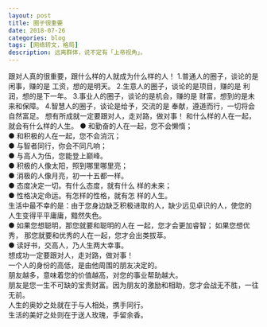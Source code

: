 ```yaml
---
layout: post
title: 圈子很重要
date: 2018-07-26
categories: blog
tags: [网络转文，格局]
description: 远离群体，说不定有「上帝视角」。
---
```

跟对人真的很重要，跟什么样的人就成为什么样的人！
1.普通人的圈子，谈论的是闲事，赚的是 工资，想的是明天。
2.生意人的圈子，谈论的是项目，赚的是 利润，想的是下一年。
3.事业人的圈子，谈论的是机会，赚的是 财富，想到的是未来和保障。
4.智慧人的圈子，谈论是给予，交流的是 奉献，遵道而行，一切将会自然富足。
想有所成就一定要跟对人，走对路，做对事！
和什么样的人在一起，就会有什么样的人生。
● 和勤奋的人在一起，您不会懒惰；  
● 和积极的人在一起，您不会消沉；  
● 与智者同行，你会不同凡响；  
● 与高人为伍，您能登上巅峰。  
● 积极的人像太阳，照到哪里哪里亮；  
● 消极的人像月亮，初一十五都一样。  
● 态度决定一切。有什么态度，就有什么 样的未来；  
● 性格决定命运。有怎样的性格，就有怎 样的人生。  
生活中最不幸的是：由于您身边缺乏积极进取的人，缺少远见卓识的人，使您的 人生变得平平庸庸，黯然失色。  
● 如果您想聪明，那您就要和聪明的人在 一起，您才会更加睿智； 如果您想优秀， 那您就要和优秀的人在一起，您才会出类拔萃。  
● 读好书，交高人，乃人生两大幸事。  
想成功一定要跟对人，走对路，做对事！  
一个人的身份的高低，是由他周围的朋友决定的。  
朋友越多，意味着您的价值越高，对您的事业帮助越大。  
朋友是您一生不可缺的宝贵财富。因为朋友的激励和相助，您才会战无不胜，一往无前。  
人生的奥妙之处就在于与人相处，携手同行。  
生活的美好之处则在于送人玫瑰，手留余香。  
